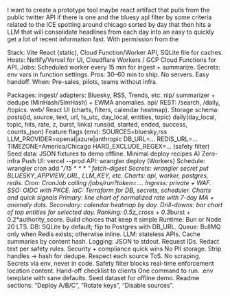I want to create a prototype tool maybe react artifact that pulls from the public twitter API if there is one and the bluesy apI filter by some criteria related to the ICE spotting around chicago sorted by day that then hits a LLM that will consolidate headlines from each day into an easy to quickly get a lot of recent information fast. With permission from the 

Stack: Vite React (static), Cloud Function/Worker API, SQLite file for caches.
Hosts: Netlify/Vercel for UI, Cloudflare Workers / GCP Cloud Functions for API.
Jobs: Scheduled worker every 15 min for ingest + summarize.
Secrets: env vars in function settings.
Pros: 30–60 min to ship. No servers. Easy handoff.
When: Pre-sales, pilots, teams without infra.

Packages:
ingest/ adapters: Bluesky, RSS, Trends, etc.
nlp/ summarizer + dedupe (MinHash/SimHash) + EWMA anomalies.
api/ REST: /search, /daily, /topics.
web/ React UI (charts, filters, calendar heatmap).
Storage schema:
posts(id, source, text, url, ts_utc, day_local, entities, topic)
daily(day_local, topic, hits, rate, z, burst, links)
runs(id, started, ended, success, counts_json)
Feature flags (env):
SOURCES=bluesky,rss
LLM_PROVIDER=openai|azure|anthropic
DB_URL=... REDIS_URL=...
TIMEZONE=America/Chicago
HARD_EXCLUDE_REGEX=... (safety filter)
Seed data: JSON fixtures to demo offline.
Minimal deploy recipes
A) Zero-infra
Push UI: vercel --prod
API: wrangler deploy (Workers)
Schedule: wrangler cron add "*/15 * * * *" fetch-digest
Secrets: wrangler secret put BLUESKY_APPVIEW_URL, LLM_KEY, etc.
Charts: api, worker, postgres, redis.
Cron: CronJob calling /jobs/run?token=....
Ingress: private + WAF.
SSO: OIDC with PKCE.
IaC: Terraform for DB, secrets, scheduler.
Charts and quick signals
Primary: line chart of normalized rate with 7-day MA + anomaly dots.
Secondary: calendar heatmap by day.
Drill-downs: bar chart of top entities for selected day.
Ranking: 0.5*z_cross + 0.3*burst + 0.2*authority_score.
Build choices that keep it simple
Runtime: Bun or Node 20 LTS.
DB: SQLite by default; flip to Postgres with DB_URL.
Queue: BullMQ only when Redis exists; otherwise inline.
LLM: stateless APIs. Cache summaries by content hash.
Logging: JSON to stdout. Request IDs. Redact text per safety rules.
Security + compliance quick wins
No PII storage. Strip handles → hash for dedupe.
Respect each source ToS. No scraping.
Secrets via env, never in code.
Safety filter blocks real-time enforcement location content.
Hand-off checklist to clients
One command to run.
.env template with sane defaults.
Seed dataset for offline demo.
Readme sections: “Deploy A/B/C”, “Rotate keys”, “Disable sources”.